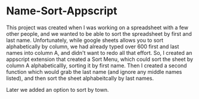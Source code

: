# Name-Sort-Appscript
This project was created when I was working on a spreadsheet with a few other people, and we wanted to be able to sort the spreadsheet by first and last name. Unfortunately, while google sheets allows you to sort alphabetically by column, we had already typed over 600 first and last names into column A, and didn't want to redo all that effort.
So, I created an appscript extension that created a Sort Menu, which could sort the sheet by column A alphabeticallly, sorting it by first name. Then I created a second function which would grab the last name (and ignore any middle names listed), and then sort the sheet alphabeitcally by last names.

Later we added an option to sort by town.
